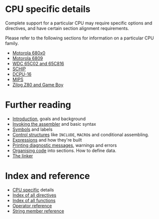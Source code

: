 # CPU specific details

Complete support for a particular CPU may require specific options and directives, and have certain section alignment requirements.

Please refer to the following sections for information on a particular CPU family.

* [Motorola 680x0](Cpu68k.md)
* [Motorola 6809](Cpu6809.md)
* [WDC 65C02 and 65C816](Cpu6502.md)
* [SCHIP](CpuCHIP.md)
* [DCPU-16](CpuDCPU.md)
* [MIPS](CpuMIPS.md)
* [Zilog Z80 and Game Boy](CpuZ80.md)


# Further reading
* [Introduction](Introduction.md), goals and background
* [Invoking the assembler](Assembler.md) and basic syntax
* [Symbols](Symbols.md) and labels
* [Control structures](ControlStructures.md) like ```INCLUDE```, ```MACRO```s and conditional assembling.
* [Expressions](Expressions.md) and how they're built
* [Printing diagnostic messages](Diagnostics.md), warnings and errors
* [Organising code](OrganisingCode.md) into sections. How to define data.
* [The linker](Linker.md)

# Index and reference
* [CPU specific](CpuSpecifics.md) details
* [Index of all directives](IndexDirectives.md)
* [Index of all functions](IndexFunctions.md)
* [Operator reference](ReferenceOperators.md)
* [String member reference](ReferenceStringMembers.md)

